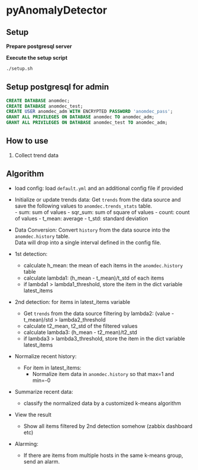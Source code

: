 # pyAnomalyDetector

## Setup
**Prepare postgresql server**

**Execute the setup script**
```bash
./setup.sh
```

## Setup postgresql for admin
```sql
CREATE DATABASE anomdec;
CREATE DATABASE anomdec_test;
CREATE USER anomdec_adm WITH ENCRYPTED PASSWORD 'anomdec_pass';
GRANT ALL PRIVILEGES ON DATABASE anomdec TO anomdec_adm;
GRANT ALL PRIVILEGES ON DATABASE anomdec_test TO anomdec_adm;
```
  
## How to use  
1. Collect trend data



## Algorithm
- load config:
load `default.yml` and an additional config file if provided

- Initialize or update trends data:
    Get `trends` from the data source and save the following values to `anomdec.trends_stats` table.  
	  - sum: sum of values
      - sqr_sum: sum of square of values
      - count: count of values
      - t_mean: average
      - t_std: standard deviation
  
- Data Conversion:
    Convert `history` from the data source into the `anomdec.history` table.  
    Data will drop into a single interval defined in the config file.  
  
  
- 1st detection:
    - calculate h_mean: the mean of each items in the `anomdec.history` table
    - calculate lambda1: (h_mean - t_mean)/t_std  of each items
    - if lambda1 > lambda1_threshold, store the item in the dict variable latest_items
    
- 2nd detection:
  for items in latest_items variable
	- Get `trends` from the data source filtering by
		lambda2: (value - t_mean)/std > lambda2_threshold
	- calculate t2_mean, t2_std of the filtered values
    - calculate lambda3: (h_mean - t2_mean)/t2_std
	- if lambda3 > lambda3_threshold, store the item in the dict variable latest_items
	
- Normalize recent history:
    - For item in latest_items:
      - Normalize item data in `anomdec.history` so that max=1 and min=-0

- Summarize recent data:
    - classify the normalized data by a customized k-means algorithm  

- View the result
	- Show all items filtered by 2nd detection somehow (zabbix dashboard etc)  
  
- Alarming:
	- If there are items from multiple hosts in the same k-means group, send an alarm.
    
